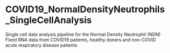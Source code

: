 # COVID19_NormalDensityNeutrophils_SingleCellAnalysis
Single cell data analysis pipeline for the Normal Density Neutrophil (NDN) Fixed RNA data from COVID19 patients, healthy doners and non-COVID acute respiratory disease patients
